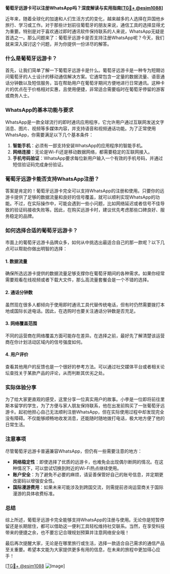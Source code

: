 **葡萄牙远游卡可以注册WhatsApp吗？深度解读与实用指南[[TG💪+ @esim1088](https://t.me/s/esim1088)]**

近年来，随着全球化的加速和人们生活方式的变化，越来越多的人选择在异国他乡旅行、学习或工作。对于那些计划前往葡萄牙的朋友来说，通信工具的选择显得尤为重要。特别是对于喜欢通过即时通讯软件保持联系的人来说，WhatsApp无疑是首选之一。那么问题来了：葡萄牙远游卡是否支持注册WhatsApp呢？今天，我们就来深入探讨这个问题，并为你提供一份详尽的解答。

### 什么是葡萄牙远游卡？

首先，让我们简单了解一下葡萄牙远游卡是什么。葡萄牙远游卡是一种专为短期访问葡萄牙的人士设计的移动通信解决方案。它通常包含一定量的数据流量、语音通话分钟数以及短信服务，旨在帮助用户在葡萄牙期间方便地进行日常通讯。这种卡片的优点在于价格相对实惠，且使用便捷，非常适合需要临时在葡萄牙停留的游客或商务人士。

### WhatsApp的基本功能与要求

WhatsApp是一款全球流行的即时通讯应用程序，它允许用户通过互联网发送文字消息、图片、视频等多媒体内容，并支持语音和视频通话功能。为了正常使用WhatsApp，你需要满足以下几个基本条件：

1. **智能手机**：必须有一部支持安装WhatsApp的应用程序的智能手机。
2. **网络连接**：无论是Wi-Fi还是移动数据网络，都需要稳定的互联网接入。
3. **手机号码验证**：WhatsApp要求每位新用户输入一个有效的手机号码，并通过短信验证码完成身份验证。

### 葡萄牙远游卡能否支持WhatsApp注册？

答案是肯定的！葡萄牙远游卡完全可以支持WhatsApp的注册和使用。只要你的远游卡提供了足够的数据流量和良好的信号覆盖，就可以顺利实现WhatsApp的功能。不过，在实际操作中，可能会遇到一些小问题，比如网络延迟或者信号不佳导致的验证码接收失败等。因此，在购买远游卡时，建议优先考虑那些口碑良好、服务稳定的品牌。

### 如何选择合适的葡萄牙远游卡？

市面上的葡萄牙远游卡品牌众多，如何从中挑选出最适合自己的那一款呢？以下几点可以帮助你做出明智的选择：

#### 1. 数据流量
确保所选远游卡提供的数据流量足够支撑你在葡萄牙期间的各种需求。如果你经常需要观看在线视频或者下载大文件，那么高流量套餐会是一个不错的选择。

#### 2. 通话分钟数
虽然现在很多人都倾向于使用即时通讯工具代替传统电话，但有时仍然需要拨打本地或国际长途电话。因此，在选购时也要关注通话分钟数是否充足。

#### 3. 网络覆盖范围
不同的运营商在网络覆盖方面可能存在差异。在选择之前，最好先了解清楚该运营商在你计划活动区域内的信号强度如何。

#### 4. 用户评价
查看其他用户的反馈也是一个很好的参考方法。可以通过社交媒体平台或者相关论坛查找关于某款产品的评论，从而判断其优劣之处。

### 实际体验分享

为了给大家更直观的感受，这里分享一位真实用户的故事。小李是一位即将前往里斯本留学的学生，为了方便与家人朋友保持联系，他在出发前购买了一张葡萄牙远游卡。起初他担心自己无法顺利注册WhatsApp，但在实际使用过程中却发现完全没有障碍。不仅能够顺畅地收发消息，还能随时随地拨打电话，极大地方便了他的日常生活。

### 注意事项

尽管葡萄牙远游卡普遍兼容WhatsApp，但仍有一些需要注意的地方：

- **网络稳定性**：即使选择了优质的远游卡，也难免会出现偶尔断网的情况。在这种情况下，可以尝试切换到附近的Wi-Fi热点继续使用。
- **账户安全**：为了避免不必要的麻烦，请妥善保管好自己的账号信息，并定期更改密码以增强安全性。
- **国际漫游费用**：如果未来可能涉及到跨国交流，则需提前咨询运营商关于国际漫游的具体收费标准。

### 总结

综上所述，葡萄牙远游卡完全能够支持WhatsApp的注册与使用。无论你是短暂停留还是长期居住，都可以借助这一便利工具轻松维持社交联系。当然，在享受科技带来的便捷之余，也不要忘记合理规划预算并注意网络安全哦！

最后再次提醒大家，无论是在哪里旅行或生活，选择一款适合自己需求的通信产品至关重要。希望本文能为大家提供更多有用的信息，在未来的旅程中更加得心应手！

[[TG💪+ @esim1088](https://t.me/s/esim1088) ![Image](https://i.postimg.cc/4NQfJmqS/Snipaste-2025-05-13-00-14-12.png)]